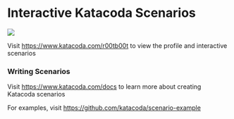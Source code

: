 # Interactive Katacoda Scenarios

[![](http://shields.katacoda.com/katacoda/r00tb00t/count.svg)](https://www.katacoda.com/r00tb00t "Get your profile on Katacoda.com")

Visit https://www.katacoda.com/r00tb00t to view the profile and interactive scenarios

### Writing Scenarios
Visit https://www.katacoda.com/docs to learn more about creating Katacoda scenarios

For examples, visit https://github.com/katacoda/scenario-example
